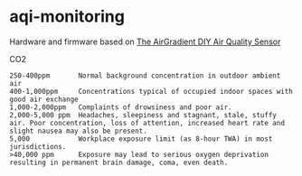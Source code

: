 # aqi-monitoring

Hardware and firmware based on [The AirGradient DIY Air Quality Sensor](https://web.archive.org/web/20210511230333/https://www.airgradient.com/diy/)

CO2
```
250-400ppm       Normal background concentration in outdoor ambient air
400-1,000ppm     Concentrations typical of occupied indoor spaces with good air exchange
1,000-2,000ppm   Complaints of drowsiness and poor air.
2,000-5,000 ppm  Headaches, sleepiness and stagnant, stale, stuffy air. Poor concentration, loss of attention, increased heart rate and slight nausea may also be present.
5,000            Workplace exposure limit (as 8-hour TWA) in most jurisdictions.
>40,000 ppm      Exposure may lead to serious oxygen deprivation resulting in permanent brain damage, coma, even death.
```
